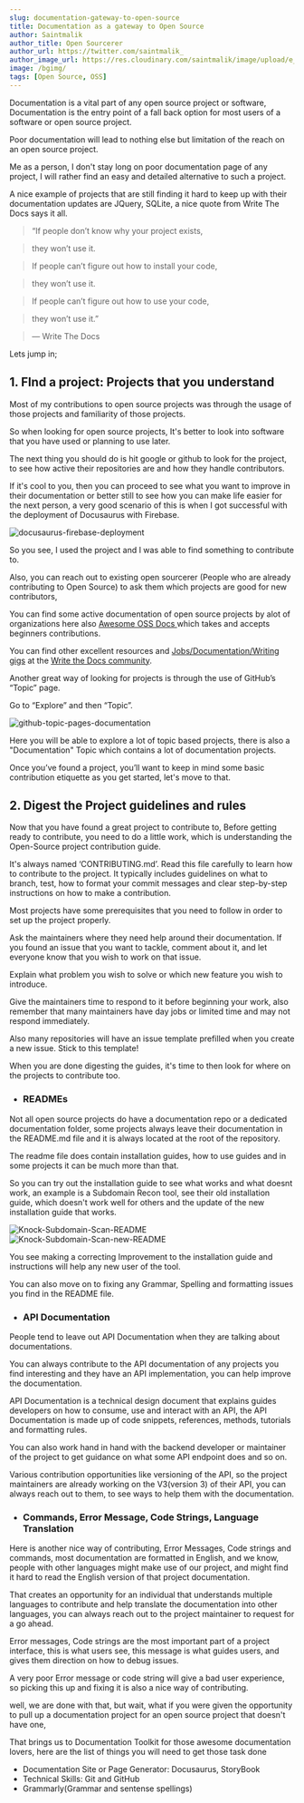 ```yaml
---
slug: documentation-gateway-to-open-source
title: Documentation as a gateway to Open Source
author: Saintmalik
author_title: Open Sourcerer
author_url: https://twitter.com/saintmalik_
author_image_url: https://res.cloudinary.com/saintmalik/image/upload/e_sharpen:2000,q_74,r_0/v1641922078/saintmalik.webp
image: /bgimg/
tags: [Open Source, OSS]
---
```


Documentation is a vital part of any open source project or software, Documentation is the entry point of a fall back option for most users of a software or open source project.

<!--truncate-->

Poor documentation will lead to nothing else but limitation of the reach on an open source project. 

Me as a person, I don't stay long on poor documentation page of any project, I will rather find an easy and detailed alternative to such a project.

A nice example of projects that are still finding it hard to keep up with their documentation updates are JQuery, SQLite, a nice quote from Write The Docs says it all.


> “If people don’t know why your project exists,

> they won’t use it.

> If people can’t figure out how to install your code,

> they won’t use it.

> If people can’t figure out how to use your code,

> they won’t use it.”

> — Write The Docs


Lets jump in;

## 1. FInd a project: Projects that you understand

Most of my contributions to open source projects was through the usage of those projects and familiarity of those projects.

So when looking for open source projects, It's better to look into software that you have used or planning to use later.

The next thing you should do is hit google or github to look for the project, to see how active their repositories are and how they handle contributors.

If it's cool to you, then you can proceed to see what you want to improve in their documentation or better still to see how you can make life easier for the next person, a very good scenario of this is when I got successful with the deployment of Docusaurus with Firebase.

<picture>
  <source type="image/webp" srcset="https://saintmalikme.mo.cloudinary.net/bgimg/docusaurus-firebase-deployment.webp" alt="docusaurus-firebase-deployment"/>
  <source type="image/jpeg" srcset="https://saintmalikme.mo.cloudinary.net/bgimg/docusaurus-firebase-deployment.jpg" alt="docusaurus-firebase-deployment"/>
  <img src="https://saintmalikme.mo.cloudinary.net/bgimg/docusaurus-firebase-deployment.jpg" alt="docusaurus-firebase-deployment"/>
</picture>

So you see, I used the project and I was able to find something to contribute to.

Also, you can reach out to existing open sourcerer (People who are already contributing to Open Source) to ask them which projects are good for new contributors,

You can find some active documentation of open source  projects by alot of organizations here also <a href="https://github.com/saintmalik/awesome-oss-docs"> Awesome OSS Docs </a> which takes and accepts beginners contributions.

You can  find other excellent resources  and <a href="https://jobs.writethedocs.org/">Jobs/Documentation/Writing gigs</a> at the <a href="https://www.writethedocs.org/">Write the Docs community</a>.

Another  great way of looking for projects is through the use of GitHub’s “Topic” page.

Go to “Explore” and then “Topic”.

<picture>
  <source type="image/webp" srcset="https://saintmalikme.mo.cloudinary.net/bgimg/github-topic-pages-documentation.webp" alt="github-topic-pages-documentation"/>
  <source type="image/jpeg" srcset="https://saintmalikme.mo.cloudinary.net/bgimg/github-topic-pages-documentation.jpg" alt="github-topic-pages-documentation"/>
  <img src="https://saintmalikme.mo.cloudinary.net/bgimg/github-topic-pages-documentation.jpg" alt="github-topic-pages-documentation"/>
</picture>

Here you will be able to explore a lot of topic based projects, there is also a "Documentation" Topic which contains a lot of documentation projects.
 
Once you’ve found a project, you’ll want to keep in mind some basic contribution etiquette as you get started, let's move to that.
 
## 2. Digest the Project guidelines and rules
 
Now that you have found a great project to contribute to, Before getting ready to contribute, you need to do a little work, which is understanding the Open-Source project contribution guide.
 
It's always named  ‘CONTRIBUTING.md’. Read this file carefully to learn how to contribute to the project. It typically includes guidelines on what to branch, test, how to format your commit messages and clear step-by-step instructions on how to make a contribution.
 
Most projects have some prerequisites that you need to follow in order to set up the project properly.
 
Ask the maintainers where they need help around their documentation. If you found an issue that you want to tackle, comment about it, and let everyone know that you wish to work on that issue.
 
Explain what problem you wish to solve or which new feature you wish to introduce.
 
Give the maintainers time to respond to it before beginning your work, also remember that many maintainers have day jobs or limited time and may not respond immediately.
 
Also many repositories will have an issue template prefilled when you create a new issue. Stick to this template!
 
When you are done digesting the guides, it's time to then look for where on the projects to contribute too.
 
- ### READMEs
 
Not all open source projects do have a documentation repo or a dedicated documentation folder, some projects always leave their documentation in the README.md file and it is always located at the root of the repository.
 
The readme file does contain installation guides, how to use guides and in some projects it can be much more than that.
 
So you can try out the installation guide to see what works and what doesnt work, an example is a Subdomain Recon tool, see their old installation guide, which doesn't work well for others and the update of the new installation guide that works.

<picture>
  <source type="image/webp" srcset="https://saintmalikme.mo.cloudinary.net/bgimg/Knock-Subdomain-Scan-README.webp" alt="Knock-Subdomain-Scan-README"/>
  <source type="image/jpeg" srcset="https://saintmalikme.mo.cloudinary.net/bgimg/Knock-Subdomain-Scan-README.jpg" alt="Knock-Subdomain-Scan-README"/>
  <img src="https://saintmalikme.mo.cloudinary.net/bgimg/Knock-Subdomain-Scan-README.jpg" alt="Knock-Subdomain-Scan-README"/>
</picture>

<picture>
  <source type="image/webp" srcset="https://saintmalikme.mo.cloudinary.net/bgimg/Knock-Subdomain-Scan-new-README.webp" alt="Knock-Subdomain-Scan-new-README"/>
  <source type="image/jpeg" srcset="https://saintmalikme.mo.cloudinary.net/bgimg/Knock-Subdomain-Scan-new-README.jpg" alt="Knock-Subdomain-Scan-new-README"/>
  <img src="https://saintmalikme.mo.cloudinary.net/bgimg/Knock-Subdomain-Scan-new-README.jpg" alt="Knock-Subdomain-Scan-new-README"/>
</picture>
 
You see making a correcting Improvement to the installation guide and instructions will help any new user of the tool.
 
You can also move on to fixing any Grammar, Spelling and formatting issues you find in the README file.

- ### API Documentation
 
People tend to leave out API Documentation when they are talking about documentations.

You can always contribute to the API documentation of any projects you find interesting and they have an API implementation, you can help improve the documentation.
 
API Documentation is a technical design document that explains guides developers on how to consume, use and interact with an API, the API Documentation is made up of code snippets, references, methods, tutorials and formatting rules.
 
You can also work hand in hand with the backend developer or maintainer of the project to get guidance on what some API endpoint does and so on.
 
Various contribution opportunities like versioning of the API, so the project maintainers are already working on the V3(version 3) of their API, you can always reach out to them, to see ways to help them with the documentation.

 
- ### Commands, Error Message, Code Strings, Language Translation
 
Here is another nice way of contributing, Error Messages, Code strings and commands, most documentation are formatted in English, and we know, people with other languages might make use of our project, and might find it hard to read the English version of that project documentation.
 
That creates an opportunity for an individual that understands multiple languages to contribute and help translate the documentation into other languages, you can always reach out to the project maintainer to request for a go ahead.
 
Error messages, Code strings are the most important part of a project interface, this is what users see, this message is what guides users, and gives them direction on how to debug issues.
 
A very poor Error message or code string will give a bad user experience, so picking this up and fixing it is also a nice way of contributing.
 
well, we are done with that, but wait, what if you were given the opportunity to pull up a documentation project for an open source project that doesn't have one,
 
That brings us to Documentation Toolkit for those awesome documentation lovers, here are the list of things you will need to get those task done
 
- Documentation Site or Page Generator: Docusaurus, StoryBook
- Technical Skills: Git and GitHub
- Grammarly(Grammar and sentense spellings)
 
